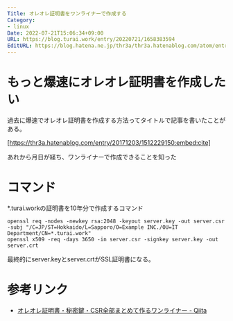 ```yaml
---
Title: オレオレ証明書をワンライナーで作成する
Category:
- linux
Date: 2022-07-21T15:06:34+09:00
URL: https://blog.turai.work/entry/20220721/1658383594
EditURL: https://blog.hatena.ne.jp/thr3a/thr3a.hatenablog.com/atom/entry/4207112889901054956
---
```


# もっと爆速にオレオレ証明書を作成したい

過去に爆速でオレオレ証明書を作成する方法ってタイトルで記事を書いたことがある。

[https://thr3a.hatenablog.com/entry/20171203/1512229150:embed:cite]

あれから月日が経ち、ワンライナーで作成できることを知った

# コマンド

*.turai.workの証明書を10年分で作成するコマンド

```
openssl req -nodes -newkey rsa:2048 -keyout server.key -out server.csr -subj "/C=JP/ST=Hokkaido/L=Sapporo/O=Example INC./OU=IT Department/CN=*.turai.work"
openssl x509 -req -days 3650 -in server.csr -signkey server.key -out server.crt
```

最終的にserver.keyとserver.crtがSSL証明書になる。

# 参考リンク

- [オレオレ証明書・秘密鍵・CSR全部まとめて作るワンライナー - Qiita](https://qiita.com/marcy-terui/items/2f63d7f170ff82531245)
